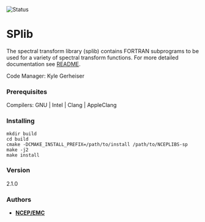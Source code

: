 ![Status](https://github.com/NOAA-EMC/NCEPLIBS-sp/workflows/Build%20And%20Test/badge.svg)
# SPlib

The spectral transform library (splib) contains FORTRAN subprograms
to be used for a variety of spectral transform functions.
For more detailed documentation see [README](README).

Code Manager: Kyle Gerheiser

### Prerequisites

Compilers: GNU | Intel | Clang | AppleClang 


### Installing

```
mkdir build
cd build
cmake -DCMAKE_INSTALL_PREFIX=/path/to/install /path/to/NCEPLIBS-sp
make -j2
make install
```


### Version

2.1.0


### Authors

* **[NCEP/EMC](mailto:NCEP.List.EMC.nceplibs.Developers@noaa.gov)** 
